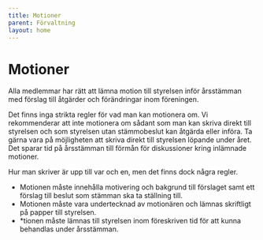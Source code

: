 ```yaml
---
title: Motioner
parent: Förvaltning
layout: home
---
```


# Motioner

Alla medlemmar har rätt att lämna motion till styrelsen inför årsstämman med förslag till åtgärder och förändringar inom föreningen.

Det finns inga strikta regler för vad man kan motionera om. Vi rekommenderar att inte motionera om sådant som man kan skriva direkt till styrelsen och som styrelsen utan stämmobeslut kan åtgärda eller införa. Ta gärna vara på möjligheten att skriva direkt till styrelsen löpande under året. Det sparar tid på årsstämman till förmån för diskussioner kring inlämnade motioner.

Hur man skriver är upp till var och en, men det finns dock några regler.

* Motionen måste innehålla motivering och bakgrund till förslaget samt ett förslag till beslut som stämman ska ta ställning till.
* Motionen måste vara undertecknad av motionären och lämnas skriftligt på papper till styrelsen.
* *tionen måste lämnas till styrelsen inom föreskriven tid för att kunna behandlas under årsstämman.